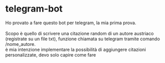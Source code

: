 # telegram-bot

Ho provato a fare questo bot per telegram, la mia prima prova.<br/><br/>
Scopo è quello di scrivere una citazione random di un autore austriaco (registrate su un file txt), funzione chiamata su telegram tramite comando /nome_autore.<br/>
è mia intenzione implementare la possibilità di aggiungere citazioni personalizzate, devo solo capire come fare<br/>

